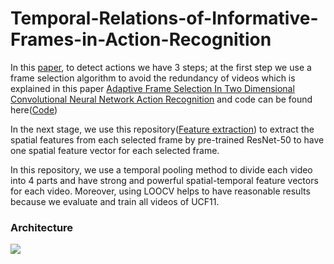 # Temporal-Relations-of-Informative-Frames-in-Action-Recognition

In this [paper](https://www.researchgate.net/publication/379714148_PDF_Temporal_Relations_of_Informative_Frames_in_Action_Recognition), to detect actions we have 3 steps; at the first step we use a frame selection algorithm to avoid the redundancy of videos which is explained in this paper [Adaptive Frame Selection In Two Dimensional Convolutional Neural Network Action Recognition](https://www.researchgate.net/publication/368726751_Adaptive_Frame_Selection_In_Two_Dimensional_Convolutional_Neural_Network_Action_Recognition) and code can be found here([Code](https://github.com/Alirezarahnamaa/Adaptive-Frame-Selection-Algorithm))

In the next stage, we use this repository([Feature extraction](https://github.com/Alirezarahnamaa/Feature_Extraction)) to extract the spatial features from each selected frame by pre-trained ResNet-50 to have one spatial feature vector for each selected frame.

In this repository, we use a temporal pooling method to divide each video into 4 parts and have strong and powerful spatial-temporal feature vectors for each video. Moreover, using LOOCV helps to have reasonable results because we evaluate and train all videos of UCF11.

### Architecture

![](Readme_images/ResNet.png)
